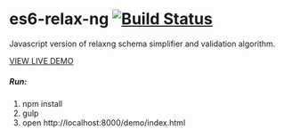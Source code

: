 es6-relax-ng  [![Build Status](https://travis-ci.org/igorzg/es6-relax-ng.svg?branch=master)](https://travis-ci.org/igorzg/es6-relax-ng)
============

Javascript version of relaxng  schema simplifier and validation algorithm.

[VIEW LIVE DEMO](http://htmlpreview.github.com/?https://github.com/igorzg/es6-relax-ng/blob/master/github-preview.html)


##### Run:
1. npm install
2. gulp
3. open http://localhost:8000/demo/index.html